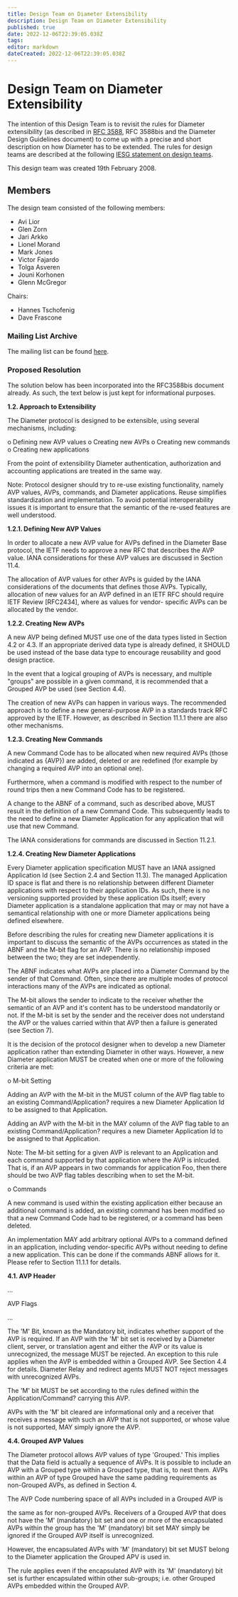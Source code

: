 ```yaml
---
title: Design Team on Diameter Extensibility
description: Design Team on Diameter Extensibility
published: true
date: 2022-12-06T22:39:05.038Z
tags: 
editor: markdown
dateCreated: 2022-12-06T22:39:05.038Z
---
```


# Design Team on Diameter Extensibility
The intention of this Design Team is to revisit the rules for Diameter extensibility (as described in [RFC 3588](http://tools.ietf.org/html/rfc3588), RFC 3588bis and the Diameter Design Guidelines document) to come up with a precise and short description on how Diameter has to be extended. The rules for design teams are described at the following [IESG statement on design teams](https://www.ietf.org/about/groups/iesg/statements/design-teams/).

This design team was created 19th February 2008.

## Members

The design team consisted of the following members:

 * Avi Lior
 * Glen Zorn
 * Jari Arkko
 * Lionel Morand
 * Mark Jones
 * Victor Fajardo
 * Tolga Asveren
 * Jouni Korhonen
 * Glenn McGregor 

Chairs:

 * Hannes Tschofenig
 * Dave Frascone 

### Mailing List Archive

The mailing list can be found [here](http://groups.google.com/group/diameter-extensibility/).

### Proposed Resolution

The solution below has been incorporated into the RFC3588bis document already. As such, the text below is just kept for informational purposes.

**1.2. Approach to Extensibility**

The Diameter protocol is designed to be extensible, using several mechanisms, including:

   o Defining new AVP values
   o Creating new AVPs
   o Creating new commands
   o Creating new applications

   From the point of extensibility Diameter authentication, authorization and accounting applications are treated in the same way.

   Note: Protocol designer should try to re-use existing functionality, namely AVP values, AVPs, commands, and Diameter applications. Reuse simplifies standardization and implementation. To avoid potential interoperability issues it is important to ensure that the semantic of the re-used features are well understood.

**1.2.1. Defining New AVP Values**

   In order to allocate a new AVP value for AVPs defined in the Diameter Base protocol, the IETF needs to approve a new RFC that describes the AVP value. IANA considerations for these AVP values are discussed in Section 11.4.

   The allocation of AVP values for other AVPs is guided by the IANA considerations of the documents that defines those AVPs. Typically, allocation of new values for an AVP defined in an IETF RFC should require IETF Review [RFC2434], where as values for vendor- specific AVPs can be allocated by the vendor.

**1.2.2. Creating New AVPs**

   A new AVP being defined MUST use one of the data types listed in Section 4.2 or 4.3. If an appropriate derived data type is already defined, it SHOULD be used instead of the base data type to encourage reusability and good design practice.

   In the event that a logical grouping of AVPs is necessary, and multiple "groups" are possible in a given command, it is recommended that a Grouped AVP be used (see Section 4.4).

The creation of new AVPs can happen in various ways. The recommended approach is to define a new general-purpose AVP in a standards track RFC approved by the IETF. However, as described in Section 11.1.1 there are also other mechanisms.

**1.2.3. Creating New Commands**

   A new Command Code has to be allocated when new required AVPs (those indicated as {AVP}) are added, deleted or are redefined (for example by changing a required AVP into an optional one).

   Furthermore, when a command is modified with respect to the number of round trips then a new Command Code has to be registered.

   A change to the ABNF of a command, such as described above, MUST result in the definition of a new Command Code. This subsequently leads to the need to define a new Diameter Application for any application that will use that new Command.

   The IANA considerations for commands are discussed in Section 11.2.1.

**1.2.4. Creating New Diameter Applications**

   Every Diameter application specification MUST have an IANA assigned Application Id (see Section 2.4 and Section 11.3). The managed Application ID space is flat and there is no relationship between different Diameter applications with respect to their application IDs. As such, there is no versioning supported provided by these application IDs itself; every Diameter application is a standalone application that may or may not have a semantical relationship with one or more Diameter applications being defined elsewhere.

   Before describing the rules for creating new Diameter applications it is important to discuss the semantic of the AVPs occurrences as stated in the ABNF and the M-bit flag for an AVP. There is no relationship imposed between the two; they are set independently.

   The ABNF indicates what AVPs are placed into a Diameter Command by the sender of that Command. Often, since there are multiple modes of protocol interactions many of the AVPs are indicated as optional. 

   The M-bit allows the sender to indicate to the receiver whether the semantic of an AVP and it's content has to be understood mandatorily or not. If the M-bit is set by the sender and the receiver does not understand the AVP or the values carried within that AVP then a failure is generated (see Section 7). 

   It is the decision of the protocol designer when to develop a new Diameter application rather than extending Diameter in other ways. However, a new Diameter application MUST be created when one or more of the following criteria are met:

   o M-bit Setting

Adding an AVP with the M-bit in the MUST column of the AVP flag table to an existing Command/Application? requires a new Diameter Application Id to be assigned to that Application.

 Adding an AVP with the M-bit in the MAY column of the AVP flag table to an existing Command/Application? requires a new Diameter Application Id to be assigned to that Application.

  Note: The M-bit setting for a given AVP is relevant to an Application and each command supported by that application where the AVP is inlcuded. That is, if an AVP appears in two commands for application Foo, then there should be two AVP flag tables describing when to set the M-bit.

   o Commands

   A new command is used within the existing application either because an additional command is added, an existing command has been modified so that a new Command Code had to be registered, or a command has been deleted.

   An implementation MAY add arbitrary optional AVPs to a command defined in an application, including vendor-specific AVPs without needing to define a new application. This can be done if the commands ABNF allows for it. Please refer to Section 11.1.1 for details.

**4.1. AVP Header**

...

   AVP Flags

...

   The 'M' Bit, known as the Mandatory bit, indicates whether support of the AVP is required. If an AVP with the 'M' bit set is received by a Diameter client, server, or translation agent and either the AVP or its value is unrecognized, the message MUST be rejected. An exception to this rule applies when the AVP is embedded within a Grouped AVP. See Section 4.4 for details. Diameter Relay and redirect agents MUST NOT reject messages with unrecognized AVPs.

   The 'M' bit MUST be set according to the rules defined within the Application/Command? carrying this AVP.

   AVPs with the 'M' bit cleared are informational only and a receiver that receives a message with such an AVP that is not supported, or whose value is not supported, MAY simply ignore the AVP.

**4.4. Grouped AVP Values**

   The Diameter protocol allows AVP values of type 'Grouped.' This implies that the Data field is actually a sequence of AVPs. It is possible to include an AVP with a Grouped type within a Grouped type, that is, to nest them. AVPs within an AVP of type Grouped have the same padding requirements as non-Grouped AVPs, as defined in Section 4.

   The AVP Code numbering space of all AVPs included in a Grouped AVP is

   the same as for non-grouped AVPs. Receivers of a Grouped AVP that does not have the 'M' (mandatory) bit set and one or more of the encapsulated AVPs within the group has the 'M' (mandatory) bit set MAY simply be ignored if the Grouped AVP itself is unrecognized.

   However, the encapsulated AVPs with 'M' (mandatory) bit set MUST belong to the Diameter application the Grouped APV is used in.

   The rule applies even if the encapsulated AVP with its 'M' (mandatory) bit set is further encapsulated within other sub-groups; i.e. other Grouped AVPs embedded within the Grouped AVP.
